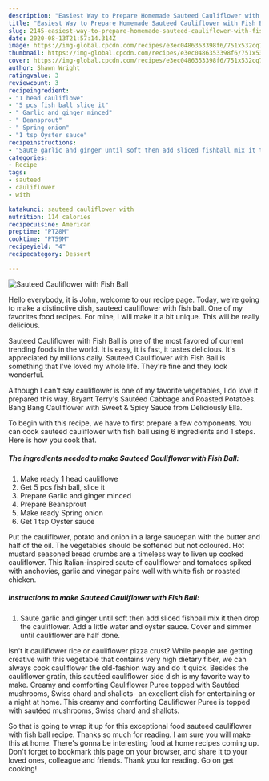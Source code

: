 ```yaml
---
description: "Easiest Way to Prepare Homemade Sauteed Cauliflower with Fish Ball"
title: "Easiest Way to Prepare Homemade Sauteed Cauliflower with Fish Ball"
slug: 2145-easiest-way-to-prepare-homemade-sauteed-cauliflower-with-fish-ball
date: 2020-08-13T21:57:14.314Z
image: https://img-global.cpcdn.com/recipes/e3ec0486353398f6/751x532cq70/sauteed-cauliflower-with-fish-ball-recipe-main-photo.jpg
thumbnail: https://img-global.cpcdn.com/recipes/e3ec0486353398f6/751x532cq70/sauteed-cauliflower-with-fish-ball-recipe-main-photo.jpg
cover: https://img-global.cpcdn.com/recipes/e3ec0486353398f6/751x532cq70/sauteed-cauliflower-with-fish-ball-recipe-main-photo.jpg
author: Shawn Wright
ratingvalue: 3
reviewcount: 3
recipeingredient:
- "1 head cauliflowe"
- "5 pcs fish ball slice it"
- " Garlic and ginger minced"
- " Beansprout"
- " Spring onion"
- "1 tsp Oyster sauce"
recipeinstructions:
- "Saute garlic and ginger until soft then add sliced fishball mix it then drop the cauliflower. Add a little water and oyster sauce. Cover and simmer until cauliflower are half done."
categories:
- Recipe
tags:
- sauteed
- cauliflower
- with

katakunci: sauteed cauliflower with 
nutrition: 114 calories
recipecuisine: American
preptime: "PT28M"
cooktime: "PT59M"
recipeyield: "4"
recipecategory: Dessert

---
```



![Sauteed Cauliflower with Fish Ball](https://img-global.cpcdn.com/recipes/e3ec0486353398f6/751x532cq70/sauteed-cauliflower-with-fish-ball-recipe-main-photo.jpg)

Hello everybody, it is John, welcome to our recipe page. Today, we're going to make a distinctive dish, sauteed cauliflower with fish ball. One of my favorites food recipes. For mine, I will make it a bit unique. This will be really delicious.

Sauteed Cauliflower with Fish Ball is one of the most favored of current trending foods in the world. It is easy, it is fast, it tastes delicious. It's appreciated by millions daily. Sauteed Cauliflower with Fish Ball is something that I've loved my whole life. They're fine and they look wonderful.

Although I can&#39;t say cauliflower is one of my favorite vegetables, I do love it prepared this way. Bryant Terry&#39;s Sautéed Cabbage and Roasted Potatoes. Bang Bang Cauliflower with Sweet &amp; Spicy Sauce from Deliciously Ella.


To begin with this recipe, we have to first prepare a few components. You can cook sauteed cauliflower with fish ball using 6 ingredients and 1 steps. Here is how you cook that.

<!--inarticleads1-->

##### The ingredients needed to make Sauteed Cauliflower with Fish Ball:

1. Make ready 1 head cauliflowe
1. Get 5 pcs fish ball, slice it
1. Prepare  Garlic and ginger minced
1. Prepare  Beansprout
1. Make ready  Spring onion
1. Get 1 tsp Oyster sauce


Put the cauliflower, potato and onion in a large saucepan with the butter and half of the oil. The vegetables should be softened but not coloured. Hot mustard seasoned bread crumbs are a timeless way to liven up cooked cauliflower. This Italian-inspired saute of cauliflower and tomatoes spiked with anchovies, garlic and vinegar pairs well with white fish or roasted chicken. 

<!--inarticleads2-->

##### Instructions to make Sauteed Cauliflower with Fish Ball:

1. Saute garlic and ginger until soft then add sliced fishball mix it then drop the cauliflower. Add a little water and oyster sauce. Cover and simmer until cauliflower are half done.


Isn&#39;t it cauliflower rice or cauliflower pizza crust? While people are getting creative with this vegetable that contains very high dietary fiber, we can always cook cauliflower the old-fashion way and do it quick. Besides the cauliflower gratin, this sautéed cauliflower side dish is my favorite way to make. Creamy and comforting Cauliflower Puree topped with Sautéed mushrooms, Swiss chard and shallots- an excellent dish for entertaining or a night at home. This creamy and comforting Cauliflower Puree is topped with sautéed mushrooms, Swiss chard and shallots. 

So that is going to wrap it up for this exceptional food sauteed cauliflower with fish ball recipe. Thanks so much for reading. I am sure you will make this at home. There's gonna be interesting food at home recipes coming up. Don't forget to bookmark this page on your browser, and share it to your loved ones, colleague and friends. Thank you for reading. Go on get cooking!
